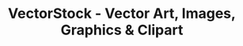 ---
name: vectorstock

host: vectorstock.com
origin: https://vectorstock.com
pathname: /
search: 
href: https://vectorstock.com/
title: VectorStock - Vector Art, Images, Graphics &amp; Clipart

ogTitle: ''

twitterTitle: ''

description: >-
  Royalty free vector images, vector art, graphics, clipart, illustrations and
  high resolution stock images. Find the vectors you want!

ogDescription: >-
  Royalty free vector images, vector art, graphics, clipart, illustrations and
  high resolution stock images. Find the vectors you want!

image: https://cdn.vectorstock.com/img/icons/vectorstock-fb-logo.jpg
ogImage: https://cdn.vectorstock.com/img/icons/vectorstock-fb-logo.jpg
twitterImage: 
keywords: 
logo: 
---